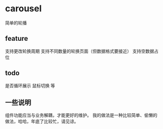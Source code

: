 # carousel
简单的轮播

## feature
支持更改轮换周期
支持不同数量的轮换页面（但数据格式要接近）
支持空数据占位

## todo
是否循环展示
鼠标切换
等

## 一些说明
组件功能应当与业务解耦，才能更好的维护。
我的做法是一种比较简单、偷懒的做法，哈哈，年底了比较忙，请见谅。


